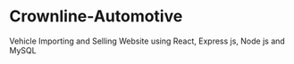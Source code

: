 # Crownline-Automotive
Vehicle Importing and Selling Website using React, Express js, Node js and MySQL
